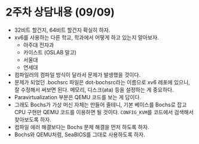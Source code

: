 # 2주차 상담내용 (09/09)

- 32비트 할건지, 64비트 할건지 확실히 하자.
- xv6를 사용하는 다른 학교, 학과에서 어떻게 하고 있는지 알아보자.
  - 아주대 전자과
  - 카이스트 (OSLAB 말고)
  - 서울대
  - 연세대
- 컴파일러의 컴파일 방식이 달라서 문제가 발생했을 것이다.
- 문제가 되었던 .bochsrc 파일은 dot-bochsrc라는 이름으로 xv6 레포에 있으니, 잘 수정해서 써보면 된다. 메모리, 디스크(ata) 등을 설정하는 게 중요하다.
- Paravirtualization 부분은 QEMU 코드를 보는 게 답이다.
- 그래도 Bochs가 가상 머신 자체는 만들어 줄테니, 기본 베이스를 Bochs로 잡고 CPU 구현만 QEMU 코드를 이용하면 될 것이다. `CONFIG_KVM`를 코드에서 검색해서 찾아보도록 하자.
- 컴파일 에러 해결보다는 Bochs 문제 해결을 먼저 하도록 하자.
- Bochs와 QEMU처럼, SeaBIOS를 그대로 사용하도록 하자.
